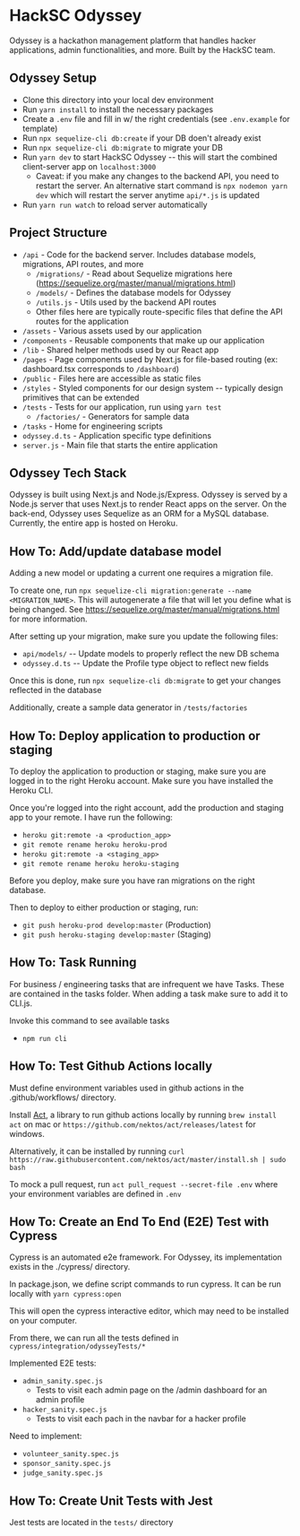 # HackSC Odyssey

Odyssey is a hackathon management platform that handles hacker applications, admin functionalities, and more. Built by the HackSC team.

## Odyssey Setup

- Clone this directory into your local dev environment
- Run `yarn install` to install the necessary packages
- Create a `.env` file and fill in w/ the right credentials (see `.env.example` for template)
- Run `npx sequelize-cli db:create` if your DB doen't already exist
- Run `npx sequelize-cli db:migrate` to migrate your DB
- Run `yarn dev` to start HackSC Odyssey -- this will start the combined client-server app on `localhost:3000`
  - Caveat: if you make any changes to the backend API, you need to restart the server. An alternative start command is `npx nodemon yarn dev` which will restart the server anytime `api/*.js` is updated
- Run `yarn run watch` to reload server automatically

## Project Structure

- `/api` - Code for the backend server. Includes database models, migrations, API routes, and more
  - `/migrations/` - Read about Sequelize migrations here (https://sequelize.org/master/manual/migrations.html)
  - `/models/` - Defines the database models for Odyssey
  - `/utils.js` - Utils used by the backend API routes
  - Other files here are typically route-specific files that define the API routes for the application
- `/assets` - Various assets used by our application
- `/components` - Reusable components that make up our application
- `/lib` - Shared helper methods used by our React app
- `/pages` - Page components used by Next.js for file-based routing (ex: dashboard.tsx corresponds to `/dashboard`)
- `/public` - Files here are accessible as static files
- `/styles` - Styled components for our design system -- typically design primitives that can be extended
- `/tests` - Tests for our application, run using `yarn test`
  - `/factories/` - Generators for sample data
- `/tasks` - Home for engineering scripts
- `odyssey.d.ts` - Application specific type definitions
- `server.js` - Main file that starts the entire application

## Odyssey Tech Stack

Odyssey is built using Next.js and Node.js/Express. Odyssey is served by a Node.js server that uses Next.js to render React apps on the server. On the back-end, Odyssey uses Sequelize as an ORM for a MySQL database. Currently, the entire app is hosted on Heroku.

## How To: Add/update database model

Adding a new model or updating a current one requires a migration file.

To create one, run `npx sequelize-cli migration:generate --name <MIGRATION_NAME>`. This will autogenerate a file that will let you define what is being changed. See https://sequelize.org/master/manual/migrations.html for more information.

After setting up your migration, make sure you update the following files:

- `api/models/` -- Update models to properly reflect the new DB schema
- `odyssey.d.ts` -- Update the Profile type object to reflect new fields

Once this is done, run `npx sequelize-cli db:migrate` to get your changes reflected in the database

Additionally, create a sample data generator in `/tests/factories`

## How To: Deploy application to production or staging

To deploy the application to production or staging, make sure you are logged in to the right Heroku account. Make sure you have installed the Heroku CLI.

Once you're logged into the right account, add the production and staging app to your remote. I have run the following:

- `heroku git:remote -a <production_app>`
- `git remote rename heroku heroku-prod`
- `heroku git:remote -a <staging_app>`
- `git remote rename heroku heroku-staging`

Before you deploy, make sure you have ran migrations on the right database.

Then to deploy to either production or staging, run:

- `git push heroku-prod develop:master` (Production)
- `git push heroku-staging develop:master` (Staging)

## How To: Task Running

For business / engineering tasks that are infrequent we have Tasks. These are contained in the tasks folder. When adding a task make sure to add it to CLI.js.

Invoke this command to see available tasks

- `npm run cli`

## How To: Test Github Actions locally

Must define environment variables used in github actions in the .github/workflows/ directory.

Install [Act](https://github.com/nektos/act), a library to run github actions locally by running `brew install act` on mac or `https://github.com/nektos/act/releases/latest` for windows.

Alternatively, it can be installed by running `curl https://raw.githubusercontent.com/nektos/act/master/install.sh | sudo bash`

To mock a pull request, run `act pull_request --secret-file .env` where your environment variables are defined in `.env`

## How To: Create an End To End (E2E) Test with Cypress

Cypress is an automated e2e framework. For Odyssey, its implementation exists in the ./cypress/ directory.

In package.json, we define script commands to run cypress. It can be run locally with `yarn cypress:open`

This will open the cypress interactive editor, which may need to be installed on your computer.

From there, we can run all the tests defined in `cypress/integration/odysseyTests/*`

Implemented E2E tests:

- `admin_sanity.spec.js`
  - Tests to visit each admin page on the /admin dashboard for an admin profile
- `hacker_sanity.spec.js`
  - Tests to visit each pach in the navbar for a hacker profile

Need to implement:

- `volunteer_sanity.spec.js`
- `sponsor_sanity.spec.js`
- `judge_sanity.spec.js`

## How To: Create Unit Tests with Jest

Jest tests are located in the `tests/` directory
